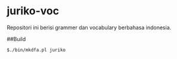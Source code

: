 juriko-voc
==========
Repositori ini berisi grammer dan vocabulary berbahasa indonesia.

##Build
```
$./bin/mkdfa.pl juriko
```
